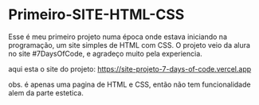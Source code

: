 # Primeiro-SITE-HTML-CSS
Esse é meu primeiro projeto numa época onde estava iniciando na programação, um site simples de HTML com CSS. 
O projeto veio da alura no site #7DaysOfCode, e agradeço muito pela experiencia.

aqui esta o site do projeto: https://site-projeto-7-days-of-code.vercel.app

obs. é apenas uma pagina de HTML e CSS, então não tem funcionalidade alem da parte estetica. 
